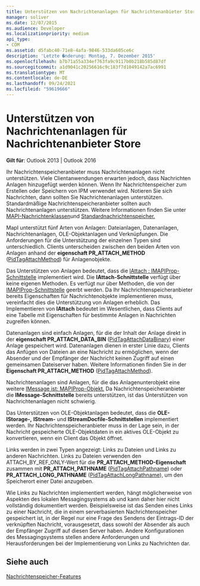 ```yaml
---
title: Unterstützen von Nachrichtenanlagen für Nachrichtenanbieter Store
manager: soliver
ms.date: 12/07/2015
ms.audience: Developer
ms.localizationpriority: medium
api_type:
- COM
ms.assetid: d5fabc40-71e8-4afa-9846-533da605ce6c
description: 'Letzte �nderung: Montag, 7. Dezember 2015'
ms.openlocfilehash: b7b71a55a334ef763fa9c9117b0b218b585d87df
ms.sourcegitcommit: a1d9041c20256616c9c183f7d1049142a7ac6991
ms.translationtype: MT
ms.contentlocale: de-DE
ms.lasthandoff: 09/24/2021
ms.locfileid: "59619666"
---
```

# <a name="supporting-message-attachments-for-message-store-providers"></a>Unterstützen von Nachrichtenanlagen für Nachrichtenanbieter Store

 
  
**Gilt für**: Outlook 2013 | Outlook 2016 
  
Ihr Nachrichtenspeicheranbieter muss Nachrichtenanlagen nicht unterstützen. Viele Clientanwendungen erwarten jedoch, dass Nachrichten Anlagen hinzugefügt werden können. Wenn Ihr Nachrichtenspeicher zum Erstellen oder Speichern von IPM verwendet wird. Notieren Sie sich Nachrichten, dann sollten Sie Nachrichtenanlagen unterstützen. Standardmäßige Nachrichtenspeicheranbieter sollten auch Nachrichtenanlagen unterstützen. Weitere Informationen finden Sie unter [MAPI-Nachrichtenklassen](mapi-message-classes.md)und [Standardnachrichtenspeicher.](default-message-stores.md)
  
MapI unterstützt fünf Arten von Anlagen: Dateianlagen, Datenanlagen, Nachrichtenanlagen, OLE-Objektanlagen und Verknüpfungen. Die Anforderungen für die Unterstützung der einzelnen Typen sind unterschiedlich. Clients unterscheiden zwischen den beiden Arten von Anlagen anhand der **eigenschaft PR_ATTACH_METHOD** ([PidTagAttachMethod](pidtagattachmethod-canonical-property.md)) für Anlagenobjekte.
  
Das Unterstützen von Anlagen bedeutet, dass die [IAttach : IMAPIProp-Schnittstelle](iattachimapiprop.md) implementiert wird. Die **IAttach-Schnittstelle** verfügt über keine eigenen Methoden. Es verfügt nur über Methoden, die von der [IMAPIProp-Schnittstelle](imapipropiunknown.md) geerbt werden. Da Ihr Nachrichtenspeicheranbieter bereits Eigenschaften für Nachrichtenobjekte implementieren muss, vereinfacht dies die Unterstützung von Anlagen erheblich. Das Implementieren von **IAttach** bedeutet im Wesentlichen, dass Clients auf eine Tabelle mit Eigenschaften für bestimmte Anlagen in Nachrichten zugreifen können. 
  
Datenanlagen sind einfach Anlagen, für die der Inhalt der Anlage direkt in der **eigenschaft PR_ATTACH_DATA_BIN** ([PidTagAttachDataBinary](pidtagattachdatabinary-canonical-property.md)) einer Anlage gespeichert wird. Datenanlagen dienen in erster Linie dazu, Clients das Anfügen von Dateien an eine Nachricht zu ermöglichen, wenn der Absender und der Empfänger der Nachricht keinen Zugriff auf einen gemeinsamen Dateiserver haben. Weitere Informationen finden Sie in der **Eigenschaft PR_ATTACH_METHOD** ([PidTagAttachMethod](pidtagattachmethod-canonical-property.md)).
  
Nachrichtenanlagen sind Anlagen, für die das Anlagenunterobjekt eine weitere [IMessage ist: MAPIProp-Objekt.](imessageimapiprop.md) Da Nachrichtenspeicheranbieter die **IMessage-Schnittstelle** bereits unterstützen, ist das Unterstützen von Nachrichtenanlagen nicht schwierig. 
  
Das Unterstützen von OLE-Objektanlagen bedeutet, dass die **OLE-IStorage-,** **IStream-** und **IStreamDocfile-Schnittstellen** implementiert werden. Ihr Nachrichtenspeicheranbieter muss in der Lage sein, in der Nachricht gespeicherte OLE-Objektdaten in ein aktives OLE-Objekt zu konvertieren, wenn ein Client das Objekt öffnet. 
  
Links werden in zwei Typen angezeigt: Links zu Dateien und Links zu anderen Nachrichten. Links zu Dateien verwenden den ATTACH_BY_REF_ONLY-Wert für die **PR_ATTACH_METHOD-Eigenschaft** zusammen mit **PR_ATTACH_PATHNAME** ([PidTagAttachPathname](pidtagattachpathname-canonical-property.md)) oder **PR_ATTACH_LONG_PATHNAME** ([PidTagAttachLongPathname](pidtagattachlongpathname-canonical-property.md)), um den Speicherort einer Datei anzugeben.
  
Wie Links zu Nachrichten implementiert werden, hängt möglicherweise von Aspekten des lokalen Messagingsystems ab und kann daher hier nicht vollständig dokumentiert werden. Beispielsweise ist das Senden eines Links zu einer Nachricht, die in einem serverbasierten Nachrichtenspeicher gespeichert ist, in der Regel nur eine Frage des Sendens der Eintrags-ID der verknüpften Nachricht, vorausgesetzt, dass sowohl der Absender als auch der Empfänger Zugriff auf diesen Server haben. Andere Konfigurationen des Messagingsystems stellen andere Anforderungen und Herausforderungen bei der Implementierung von Links zu Nachrichten dar.
  
## <a name="see-also"></a>Siehe auch



[Nachrichtenspeicher-Features](message-store-features.md)


